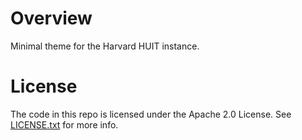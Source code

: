 Overview
========

Minimal theme for the Harvard HUIT instance.

License
=======

The code in this repo is licensed under the Apache 2.0 License.
See [LICENSE.txt](LICENSE.txt) for more info.
